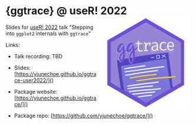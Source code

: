 # {ggtrace} @ useR! 2022 <img class="logo" src="img/ggtrace_logo.png" align="right" style="width:250px;" />

Slides for [useR! 2022](https://user2022.r-project.org/) talk "Stepping into `ggplot2` internals with `ggtrace`"

Links:

- Talk recording: TBD

- Slides: [https://yjunechoe.github.io/ggtrace-user2022/]()

- Package website: [https://yjunechoe.github.io/ggtrace/]()

- Package repo: [https://github.com/yjunechoe/ggtrace/]()
